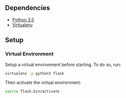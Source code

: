 ## Dependencies
-   [Python 3.5](https://python.org)
-   [Virtualenv](https://virtualenv.pypa.io)

## Setup
### Virtual Environment
Setup a virtual environment before starting. To do so, run:
```bash
virtualenv -p python3 flask
```

Then activate the virtual environment:
```bash
source flask.bin/activate
```
